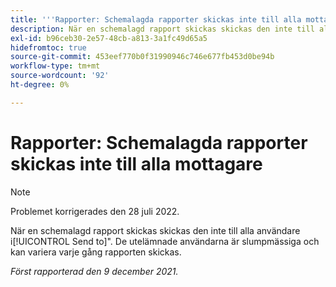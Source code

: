 ```yaml
---
title: '''Rapporter: Schemalagda rapporter skickas inte till alla mottagares'
description: När en schemalagd rapport skickas skickas den inte till alla användare i [!UICONTROL Send to] -avsnitt. De utelämnade användarna är slumpmässiga och kan variera varje gång rapporten skickas.
exl-id: b96ceb30-2e57-48cb-a813-3a1fc49d65a5
hidefromtoc: true
source-git-commit: 453eef770b0f31990946c746e677fb453d0be94b
workflow-type: tm+mt
source-wordcount: '92'
ht-degree: 0%

---
```


# Rapporter: Schemalagda rapporter skickas inte till alla mottagare

>[!NOTE]
>
>Problemet korrigerades den 28 juli 2022.

När en schemalagd rapport skickas skickas den inte till alla användare i[!UICONTROL Send to]&quot;. De utelämnade användarna är slumpmässiga och kan variera varje gång rapporten skickas.

_Först rapporterad den 9 december 2021._
